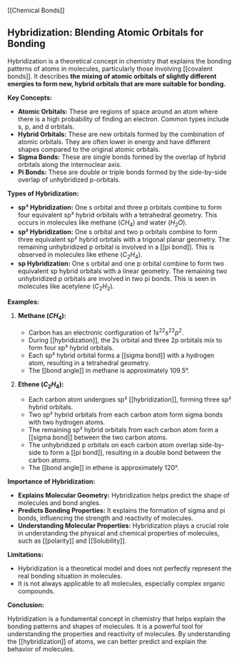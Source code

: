 [[Chemical Bonds]]
## Hybridization: Blending Atomic Orbitals for Bonding
Hybridization is a theoretical concept in chemistry that explains the bonding patterns of atoms in molecules, particularly those involving [[covalent bonds]]. It describes **the mixing of atomic orbitals of slightly different energies to form new, hybrid orbitals that are more suitable for bonding.** 

**Key Concepts:**

* **Atomic Orbitals:**  These are regions of space around an atom where there is a high probability of finding an electron. Common types include s, p, and d orbitals.
* **Hybrid Orbitals:** These are new orbitals formed by the combination of atomic orbitals. They are often lower in energy and have different shapes compared to the original atomic orbitals.
* **Sigma Bonds:**  These are single bonds formed by the overlap of hybrid orbitals along the internuclear axis.
* **Pi Bonds:** These are double or triple bonds formed by the side-by-side overlap of unhybridized p-orbitals.

**Types of Hybridization:**

* **sp³ Hybridization:** One s orbital and three p orbitals combine to form four equivalent sp³ hybrid orbitals with a tetrahedral geometry. This occurs in molecules like methane ($CH_4$) and water ($H_2O$).
* **sp² Hybridization:** One s orbital and two p orbitals combine to form three equivalent sp² hybrid orbitals with a trigonal planar geometry. The remaining unhybridized p orbital is involved in a [[pi bond]]. This is observed in molecules like ethene ($C_2H_4$).
* **sp Hybridization:** One s orbital and one p orbital combine to form two equivalent sp hybrid orbitals with a linear geometry. The remaining two unhybridized p orbitals are involved in two pi bonds. This is seen in molecules like acetylene ($C_2H_2$).

**Examples:**

1. **Methane ($CH_4$):**
    * Carbon has an electronic configuration of $1s^22s^22p^2$.
    * During [[hybridization]], the 2s orbital and three 2p orbitals mix to form four sp³ hybrid orbitals.
    * Each sp³ hybrid orbital forms a [[sigma bond]] with a hydrogen atom, resulting in a tetrahedral geometry.
    * The [[bond angle]] in methane is approximately 109.5°.

2. **Ethene ($C_2H_4$):**
    * Each carbon atom undergoes sp² [[hybridization]], forming three sp² hybrid orbitals.
    * Two sp² hybrid orbitals from each carbon atom form sigma bonds with two hydrogen atoms.
    * The remaining sp² hybrid orbitals from each carbon atom form a [[sigma bond]] between the two carbon atoms.
    * The unhybridized p orbitals on each carbon atom overlap side-by-side to form a [[pi bond]], resulting in a double bond between the carbon atoms.
    * The [[bond angle]] in ethene is approximately 120°.

**Importance of Hybridization:**

* **Explains Molecular Geometry:** Hybridization helps predict the shape of molecules and bond angles.
* **Predicts Bonding Properties:** It explains the formation of sigma and pi bonds, influencing the strength and reactivity of molecules.
* **Understanding Molecular Properties:** Hybridization plays a crucial role in understanding the physical and chemical properties of molecules, such as [[polarity]] and [[Solubility]].

**Limitations:**

* Hybridization is a theoretical model and does not perfectly represent the real bonding situation in molecules.
* It is not always applicable to all molecules, especially complex organic compounds.

**Conclusion:**

Hybridization is a fundamental concept in chemistry that helps explain the bonding patterns and shapes of molecules. It is a powerful tool for understanding the properties and reactivity of molecules. By understanding the [[hybridization]] of atoms, we can better predict and explain the behavior of molecules.
